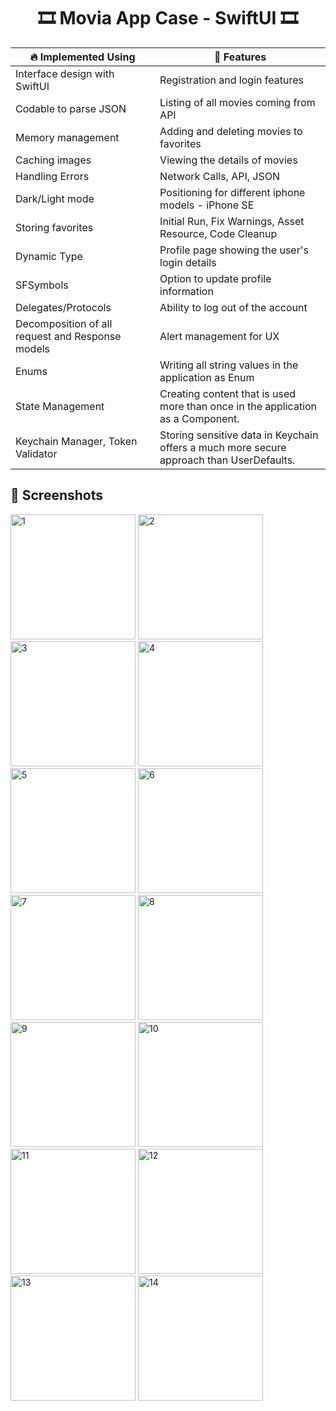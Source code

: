 <h1 align="center"> 🎞️ Movia App Case - SwiftUI 🎞️ </h1>

| :fire: Implemented Using | :rocket: Features |
| --- | --- |
| Interface design with SwiftUI | Registration and login features |
| Codable to parse JSON | Listing of all movies coming from API |
| Memory management | Adding and deleting movies to favorites |
| Caching images | Viewing the details of movies |
| Handling Errors | Network Calls, API, JSON |
| Dark/Light mode | Positioning for different iphone models - iPhone SE |
| Storing favorites | Initial Run, Fix Warnings, Asset Resource, Code Cleanup |
| Dynamic Type | Profile page showing the user's login details |
| SFSymbols | Option to update profile information |
| Delegates/Protocols | Ability to log out of the account |
| Decomposition of all request and Response models | Alert management for UX |
| Enums | Writing all string values in the application as Enum |
| State Management | Creating content that is used more than once in the application as a Component. |
| Keychain Manager, Token Validator | Storing sensitive data in Keychain offers a much more secure approach than UserDefaults. |

## 📸 Screenshots

<img width="200" alt="1" src="https://github.com/user-attachments/assets/f7b7afcb-7c30-4320-9388-872338b51ecc">
<img width="200" alt="2" src="https://github.com/user-attachments/assets/33634c37-b906-49c2-b9af-2bc87ccda55a">
<img width="200" alt="3" src="https://github.com/user-attachments/assets/9de817e6-0e63-469b-b811-b5604d2ce7b8">
<img width="200" alt="4" src="https://github.com/user-attachments/assets/b91950f7-299c-4114-a1f5-ff850b1ed98f">
<img width="200" alt="5" src="https://github.com/user-attachments/assets/773f8380-6ee2-4cb9-8244-fe9ef14664c5">
<img width="200" alt="6" src="https://github.com/user-attachments/assets/9ff1789e-8773-4e23-897a-9ab8128409be">
<img width="200" alt="7" src="https://github.com/user-attachments/assets/ffe5b30c-50d4-4f7d-985d-a78f76e1bbc6">
<img width="200" alt="8" src="https://github.com/user-attachments/assets/810573e4-694b-42f2-95ac-ab10f4fd094f">
<img width="200" alt="9" src="https://github.com/user-attachments/assets/9358d26e-b094-4020-87cb-2abe63dca4f0">
<img width="200" alt="10" src="https://github.com/user-attachments/assets/584d2824-7e71-44bc-9c96-10f725b27fb9">
<img width="200" alt="11" src="https://github.com/user-attachments/assets/294263dd-7dc4-4b5a-be4c-3060c9e1e310">
<img width="200" alt="12" src="https://github.com/user-attachments/assets/e7cb4466-e2b9-4587-87e9-e1c7532d9da2">
<img width="200" alt="13" src="https://github.com/user-attachments/assets/6f58260b-33ac-496a-af4d-23d75c667566">
<img width="200" alt="14" src="https://github.com/user-attachments/assets/1a665b74-f73d-4a14-81eb-06c76d84d816">

